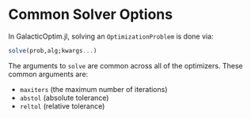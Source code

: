 # Common Solver Options

In GalacticOptim.jl, solving an `OptimizationProblem` is done via:

```julia
solve(prob,alg;kwargs...)
```

The arguments to `solve` are common across all of the optimizers.
These common arguments are:

- `maxiters` (the maximum number of iterations)
- `abstol` (absolute tolerance)
- `reltol` (relative tolerance)
